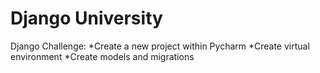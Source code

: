 # Django University
Django Challenge:
*Create a new project within Pycharm 
*Create virtual environment 
*Create models and migrations
